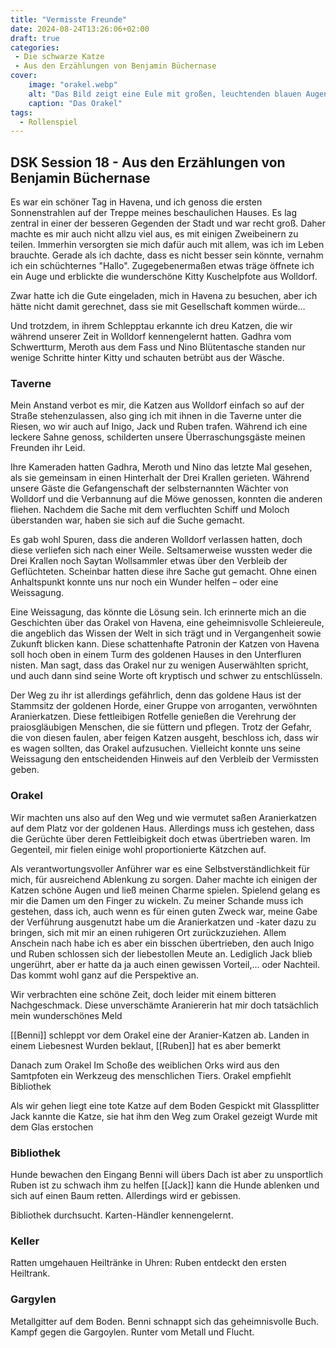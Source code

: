 ```yaml
---
title: "Vermisste Freunde"
date: 2024-08-24T13:26:06+02:00
draft: true
categories:
 - Die schwarze Katze
 - Aus den Erzählungen von Benjamin Büchernase
cover:
    image: "orakel.webp"
    alt: "Das Bild zeigt eine Eule mit großen, leuchtenden blauen Augen, die auf einem Fensterbrett in einer alten Steinruine sitzt. Die Szene wird von einem hellen Vollmond im Hintergrund erleuchtet, der durch das Fenster scheint und die Umgebung in ein sanftes, bläuliches Licht taucht. Die Eule ist detailliert dargestellt, mit schimmernden blauen und weißen Federn, die im Licht des Mondes glitzern. Die Umgebung um die Eule herum ist dunkel und geheimnisvoll, was eine mystische und magische Atmosphäre erzeugt."
    caption: "Das Orakel"
tags:
  - Rollenspiel
---
```


## DSK Session 18 - Aus den Erzählungen von Benjamin Büchernase

Es war ein schöner Tag in Havena, und ich genoss die ersten Sonnenstrahlen auf der Treppe meines beschaulichen Hauses. Es lag zentral in einer der besseren Gegenden der Stadt und war recht groß. Daher machte es mir auch nicht allzu viel aus, es mit einigen Zweibeinern zu teilen. Immerhin versorgten sie mich dafür auch mit allem, was ich im Leben brauchte. Gerade als ich dachte, dass es nicht besser sein könnte, vernahm ich ein schüchternes "Hallo". Zugegebenermaßen etwas träge öffnete ich ein Auge und erblickte die wunderschöne Kitty Kuschelpfote aus Wolldorf.

Zwar hatte ich die Gute eingeladen, mich in Havena zu besuchen, aber ich hätte nicht damit gerechnet, dass sie mit Gesellschaft kommen würde…

Und trotzdem, in ihrem Schlepptau erkannte ich dreu Katzen, die wir während unserer Zeit in Wolldorf kennengelernt hatten. Gadhra vom Schwertturm, Meroth aus dem Fass und Nino Blütentasche standen nur wenige Schritte hinter Kitty und schauten betrübt aus der Wäsche.

### Taverne

Mein Anstand verbot es mir, die Katzen aus Wolldorf einfach so auf der Straße stehenzulassen, also ging ich mit ihnen in die Taverne unter die Riesen, wo wir auch auf Inigo, Jack und Ruben trafen. Während ich eine leckere Sahne genoss, schilderten unsere Überraschungsgäste meinen Freunden ihr Leid.

Ihre Kameraden hatten Gadhra, Meroth und Nino das letzte Mal gesehen, als sie gemeinsam in einen Hinterhalt der Drei Krallen gerieten. Während unsere Gäste die Gefangenschaft der selbsternannten Wächter von Wolldorf und die Verbannung auf die Möwe genossen, konnten die anderen fliehen. Nachdem die Sache mit dem verfluchten Schiff und Moloch überstanden war, haben sie sich auf die Suche gemacht.

Es gab wohl Spuren, dass die anderen Wolldorf verlassen hatten, doch diese verliefen sich nach einer Weile. Seltsamerweise wussten weder die Drei Krallen noch Saytan Wollsammler etwas über den Verbleib der Geflüchteten. Scheinbar hatten diese ihre Sache gut gemacht. Ohne einen Anhaltspunkt konnte uns nur noch ein Wunder helfen – oder eine Weissagung.

Eine Weissagung, das könnte die Lösung sein. Ich erinnerte mich an die Geschichten über das Orakel von Havena, eine geheimnisvolle Schleiereule, die angeblich das Wissen der Welt in sich trägt und in Vergangenheit sowie Zukunft blicken kann. Diese schattenhafte Patronin der Katzen von Havena soll hoch oben in einem Turm des goldenen Hauses in den Unterfluren nisten. Man sagt, dass das Orakel nur zu wenigen Auserwählten spricht, und auch dann sind seine Worte oft kryptisch und schwer zu entschlüsseln.

Der Weg zu ihr ist allerdings gefährlich, denn das goldene Haus ist der Stammsitz der goldenen Horde, einer Gruppe von arroganten, verwöhnten Aranierkatzen. Diese fettleibigen Rotfelle genießen die Verehrung der praiosgläubigen Menschen, die sie füttern und pflegen. Trotz der Gefahr, die von diesen faulen, aber feigen Katzen ausgeht, beschloss ich, dass wir es wagen sollten, das Orakel aufzusuchen. Vielleicht konnte uns seine Weissagung den entscheidenden Hinweis auf den Verbleib der Vermissten geben. 

### Orakel

Wir machten uns also auf den Weg und wie vermutet saßen Aranierkatzen auf dem Platz vor der goldenen Haus. Allerdings muss ich gestehen, dass die Gerüchte über deren Fettleibigkeit doch etwas übertrieben waren. Im Gegenteil, mir fielen einige wohl proportionierte Kätzchen auf.

Als verantwortungsvoller Anführer war es eine Selbstverständlichkeit für mich, für ausreichend Ablenkung zu sorgen. Daher machte ich einigen der Katzen schöne Augen und ließ meinen Charme spielen. Spielend gelang es mir die Damen um den Finger zu wickeln. Zu meiner Schande muss ich gestehen, dass ich, auch wenn es für einen guten Zweck war, meine Gabe der Verführung ausgenutzt habe um die Aranierkatzen und -kater dazu zu bringen, sich mit mir an einen ruhigeren Ort zurückzuziehen. Allem Anschein nach habe ich es aber ein bisschen übertrieben, den auch Inigo und Ruben schlossen sich der liebestollen Meute an. Lediglich Jack blieb ungerührt, aber er hatte da ja auch einen gewissen Vorteil,... oder Nachteil. Das kommt wohl ganz auf die Perspektive an.

Wir verbrachten eine schöne Zeit, doch leider mit einem bitteren Nachgeschmack. Diese unverschämte Araniererin hat mir doch tatsächlich mein wunderschönes Meld

[[Benni]] schleppt vor dem Orakel eine der Aranier-Katzen ab.
Landen in einem Liebesnest
Wurden beklaut, [[Ruben]] hat es aber bemerkt

Danach zum Orakel
Im Schoße des weiblichen Orks wird aus den Samtpfoten ein Werkzeug des menschlichen Tiers.
Orakel empfiehlt Bibliothek

Als wir gehen liegt eine tote Katze auf dem Boden
Gespickt mit Glassplitter
Jack kannte die Katze, sie hat ihm den Weg zum Orakel gezeigt
Wurde mit dem Glas erstochen

### Bibliothek

Hunde bewachen den Eingang
Benni will übers Dach ist aber zu unsportlich
Ruben ist zu schwach ihm zu helfen
[[Jack]] kann die Hunde ablenken und sich auf einen Baum retten.
Allerdings wird er gebissen.

Bibliothek durchsucht.
Karten-Händler kennengelernt.

### Keller

Ratten umgehauen
Heiltränke in Uhren: Ruben entdeckt den ersten Heiltrank.

### Gargylen

Metallgitter auf dem Boden.
Benni schnappt sich das geheimnisvolle Buch.
Kampf gegen die Gargoylen.
Runter vom Metall und Flucht.